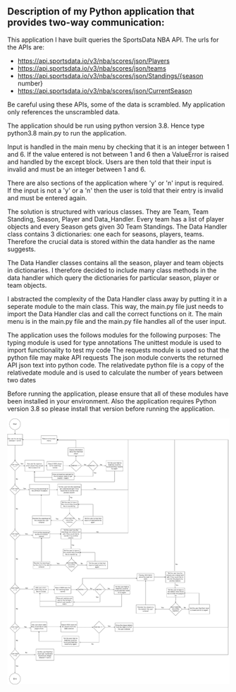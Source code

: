 ## Description of my Python application that provides two-way communication:

This application I have built queries the SportsData NBA API. 
The urls for the APIs are: 
* https://api.sportsdata.io/v3/nba/scores/json/Players
* https://api.sportsdata.io/v3/nba/scores/json/teams
* https://api.sportsdata.io/v3/nba/scores/json/Standings/{season number}
* https://api.sportsdata.io/v3/nba/scores/json/CurrentSeason

Be careful using these APIs, some of the data is scrambled. 
My application only references the unscrambled data.

The application should be run using python version 3.8.
Hence type python3.8 main.py to run the application.

Input is handled in the main menu by checking that it is an integer between
1 and 6. If the value entered is not between 1 and 6 then a ValueError is 
raised and handled by the except block. Users are then told that their
input is invalid and must be an integer between 1 and 6.

There are also sections of the application where 'y' or 'n' input is required.
If the input is not a 'y' or a 'n' then the user is told that their 
entry is invalid and must be entered again.

The solution is structured with various classes. They are Team, Team Standing,
Season, Player and Data_Handler. Every team has a list of player objects and 
every Season gets given 30 Team Standings. The Data Handler class contains 
3 dictionaries: one each for seasons, players, teams. Therefore the crucial 
data is stored within the data handler as the name suggests. 

The Data Handler classes contains all the season, player and team objects 
in dictionaries. I therefore decided to include many class methods in the 
data handler which query the dictionaries for particular season, player or 
team objects.

I abstracted the complexity of the Data Handler class away by putting it in a 
seperate module to the main class. This way, the main.py file just needs
to import the Data Handler clas and call the correct functions on it.
The main menu is in the main.py file and the main.py file handles all
of the user input. 

The application uses the follows modules for the following purposes:
The typing module is used for type annotations
The unittest module is used to import functionality to test my code
The requests module is used so that the python file may make API requests
The json module converts the returned API json text into python code.
The relativedate python file is a copy of the relativedate module and
is used to calculate the number of years between two dates

Before running the application, please ensure that all of these modules 
have been installed in your environment. Also the application requires 
Python version 3.8 so please install that version before running the
application.


![T2_A3_Python_API_flowdiagram.jpg](T2_A3_Python_API_flowdiagram.jpg)
